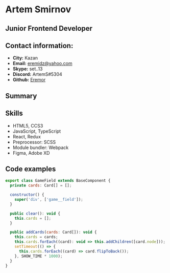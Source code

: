 # Artem Smirnov

## Junior Frontend Developer

## Contact information:
* __City:__ Kazan
* __Email:__ [eremidz@yahoo.com](eremidz@yahoo.com)
* __Skype:__ set..13
* __Discord:__ ArtemS#5304
* __Github:__ [Eremor](https://github.com/Eremor)

## Summary

## Skills
* HTML5, CCS3
* JavaScript, TypeScript
* React, Redux
* Preprocessor: SCSS
* Module bundler: Webpack
* Figma, Adobe XD

## Code examples
```JavaScript
export class GameField extends BaseComponent {
  private cards: Card[] = [];

  constructor() {
    super('div', ['game__field']);
  }

  public clear(): void {
    this.cards = [];
  }

  public addCards(cards: Card[]): void {
    this.cards = cards;
    this.cards.forEach((card): void => this.addChildren([card.node]));
    setTimeout(() => {
      this.cards.forEach((card) => card.flipToBack());
    }, SHOW_TIME * 1000);
  }
}
```